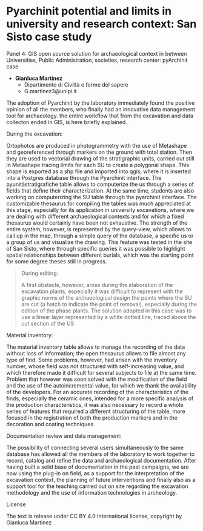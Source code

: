 # Pyarchinit potential and limits in university and research context: San Sisto case study

Panel 4: GIS open source solution for archaeological context in between Universities, Public Administration, societies, research center: pyArchInit case

- **Gianluca Martinez**
  - Dipartimento di Civiltà e forme del sapere
  - G.martinez3\@unipi.it

The adoption of Pyarchinit by the laboratory immediately found the
positive opinion of all the members, who finally had an innovative data
management tool for archaeology. the entire workflow that from the
excavation and data collecton ended in GIS, is here briefly explained.

During the excavation:

Ortophotos are produced in photogrammetry with the use of Metashape and
georeferenced through markers on the ground with total station. Then
they are used to vectorial drawing of the stratigraphic units, carried
out still in Metashape tracing limits for each SU to create a polygonal
shape. This shape is exported as a shp file and imported into qgis,
where it is inserted into a Postgres database through the Pyarchinit
interface. The pyunitàstratigrafiche table allows to computerize the us
through a series of fields that define their characterization. At the
same time, students are also working on computerizing the SU table
through the pyarchinit interface. The customizable thesaurus for
compiling the tables was much appreciated at this stage, especially for
its application in university excavations, where we are dealing with
different archaeological contexts and for which a fixed thesaurus would
certainly have been not exhaustive. The strength of the entire system,
however, is represented by the query-view, which allows to call up in
the map, through a simple query of the database, a specific us or a
group of us and visualize the drawing. This feature was tested in the
site of San Sisto, where through specific queries it was possible to
highlight spatial relationships between different burials, which was the
starting point for some degree theses still in progress.

> During editing:
>
> A first obstacle, however, arose during the elaboration of the
> excavation plants, especially it was difficult to represent with the
> graphic norms of the archaeological design the points where the SU are
> cut (a hatch to indicate the point of removal), especially during the
> edition of the phase plants. The solution adopted in this case was to
> use a linear layer represented by a white dotted line, traced above
> the cut section of the US

Material inventory:

The material inventory table allows to manage the recording of the data
without loss of information; the open thesaurus allows to file almost
any type of find. Some problems, however, had arisen with the inventory
number, whose field was not structured with self-increasing value, and
which therefore made it difficult for several subjects to file at the
same time. Problem that however was soon solved with the modification of
the field and the use of the autoincremental value, for which we thank
the availability of the developers. For an accurate recording of the
characteristics of the finds, especially the ceramic ones, intended for
a more specific analysis of the production characteristics, it was also
necessary to record a whole series of features that required a different
structuring of the table, more focused in the registration of both the
production markers and in the decoration and coating techniques

Documentation review and data management:

The possibility of connecting several users simultaneously to the same
database has allowed all the members of the laboratory to work together
to record, catalog and refine the data and archaeological documentation.
After having built a solid base of documentation in the past campaigns,
we are now using the plug-in on field, as a support for the
interpretation of the excavation context, the planning of future
interventions and finally also as a support tool for the teaching
carried out on site regarding the excavation methodology and the use of
information technologies in archeology.

License

The text is release under CC BY 4.0 International license, copyright by
Gianluca Martinez

